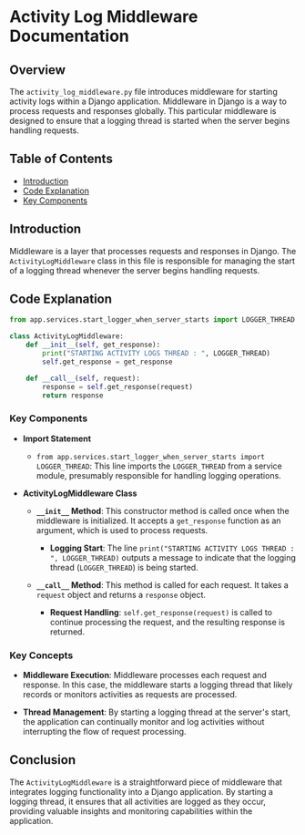 # Activity Log Middleware Documentation

## Overview
The `activity_log_middleware.py` file introduces middleware for starting activity logs within a Django application. Middleware in Django is a way to process requests and responses globally. This particular middleware is designed to ensure that a logging thread is started when the server begins handling requests.

## Table of Contents
- [Introduction](#introduction)
- [Code Explanation](#code-explanation)
- [Key Components](#key-components)

## Introduction
Middleware is a layer that processes requests and responses in Django. The `ActivityLogMiddleware` class in this file is responsible for managing the start of a logging thread whenever the server begins handling requests.

## Code Explanation

```python
from app.services.start_logger_when_server_starts import LOGGER_THREAD

class ActivityLogMiddleware:
    def __init__(self, get_response):
        print("STARTING ACTIVITY LOGS THREAD : ", LOGGER_THREAD)
        self.get_response = get_response

    def __call__(self, request):
        response = self.get_response(request)
        return response
```

### Key Components

- **Import Statement**
  - `from app.services.start_logger_when_server_starts import LOGGER_THREAD`: This line imports the `LOGGER_THREAD` from a service module, presumably responsible for handling logging operations.

- **ActivityLogMiddleware Class**
  - **`__init__` Method**: This constructor method is called once when the middleware is initialized. It accepts a `get_response` function as an argument, which is used to process requests.
    - **Logging Start**: The line `print("STARTING ACTIVITY LOGS THREAD : ", LOGGER_THREAD)` outputs a message to indicate that the logging thread (`LOGGER_THREAD`) is being started.
    
  - **`__call__` Method**: This method is called for each request. It takes a `request` object and returns a `response` object.
    - **Request Handling**: `self.get_response(request)` is called to continue processing the request, and the resulting response is returned.

### Key Concepts

- **Middleware Execution**: Middleware processes each request and response. In this case, the middleware starts a logging thread that likely records or monitors activities as requests are processed.

- **Thread Management**: By starting a logging thread at the server's start, the application can continually monitor and log activities without interrupting the flow of request processing.

## Conclusion
The `ActivityLogMiddleware` is a straightforward piece of middleware that integrates logging functionality into a Django application. By starting a logging thread, it ensures that all activities are logged as they occur, providing valuable insights and monitoring capabilities within the application.